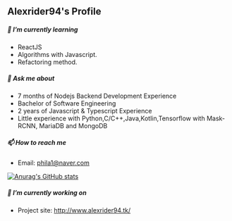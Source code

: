## Alexrider94's Profile

##### 🌱 I’m currently learning

- ReactJS
- Algorithms with Javascript.
- Refactoring method.

##### 💬 Ask me about

- 7 months of Nodejs Backend Development Experience
- Bachelor of Software Engineering
- 2 years of Javascript & Typescript Experience 
- Little experience with Python,C/C++,Java,Kotlin,Tensorflow with Mask-RCNN, MariaDB and MongoDB

##### 📫 How to reach me

- Email: phila1@naver.com

[![Anurag's GitHub stats](https://github-readme-stats.vercel.app/api?username=alexrider94&show_icons=true&theme=radical)](https://github.com/anuraghazra/github-readme-stats)

##### 🔭 I’m currently working on

- Project site: http://www.alexrider94.tk/


<!--
**alexrider94/alexrider94** is a ✨ _special_ ✨ repository because its `README.md` (this file) appears on your GitHub profile.

Here are some ideas to get you started:

- 🔭 I’m currently working on ...
- 🌱 I’m currently learning ...
- 👯 I’m looking to collaborate on ...
- 🤔 I’m looking for help with ...
- 💬 Ask me about ...
- 📫 How to reach me: ...
- 😄 Pronouns: ...
- ⚡ Fun fact: ...
-->
